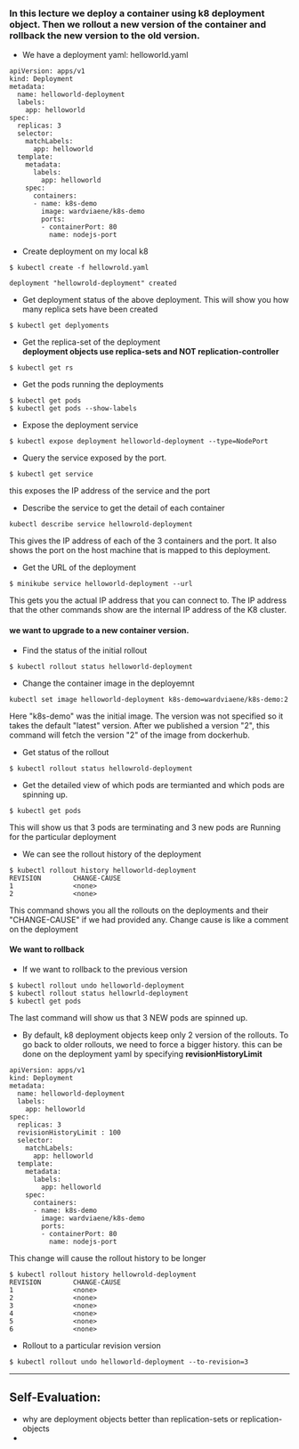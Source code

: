 ### In this lecture we deploy a container using k8 deployment object. Then we rollout a new version of the container and rollback the new version to the old version.

- We have a deployment yaml: helloworld.yaml
```
apiVersion: apps/v1
kind: Deployment
metadata:
  name: helloworld-deployment
  labels:
    app: helloworld
spec:
  replicas: 3
  selector:
    matchLabels:
      app: helloworld
  template:
    metadata:
      labels:
        app: helloworld
    spec:
      containers:
      - name: k8s-demo
        image: wardviaene/k8s-demo
        ports:
        - containerPort: 80
          name: nodejs-port
```
- Create deployment on my local k8
  
```
$ kubectl create -f hellowrold.yaml 

deployment "hellowrold-deployment" created
```

- Get deployment status of the above deployment. This will show you how many replica sets have been created
```
$ kubectl get deplyoments
```
- Get the replica-set of the deployment  
**deployment objects use replica-sets and NOT replication-controller**
```
$ kubectl get rs
```
- Get the pods running the deployments
```
$ kubectl get pods
$ kubectl get pods --show-labels

```
- Expose the deployment service
```
$ kubectl expose deployment helloworld-deployment --type=NodePort
```
- Query the service exposed by the port.
```
$ kubectl get service   
```
this exposes the IP address of the service and the port

- Describe the service to get the detail of each container
```
kubectl describe service hellowrold-deployment
```
This gives the IP address of each of the 3 containers and the port. It also shows the port on the host machine that is mapped to this deployment.
- Get the URL of the deployment
```
$ minikube service helloworld-deployment --url
```
This gets you the actual IP address that you can connect to. The IP address that the other commands show are the internal IP address of the K8 cluster. 


####  we want to upgrade to a new container version.
- Find the status of the initial rollout
```
$ kubectl rollout status helloworld-deployment
```
- Change the container image in the deployemnt
```
kubectl set image helloworld-deployment k8s-demo=wardviaene/k8s-demo:2
```
Here "k8s-demo" was the initial image. The version was not specified so it takes the default "latest" version. After we published a version "2", this command will fetch the version "2" of the image from dockerhub.

- Get status of the rollout
```
$ kubectl rollout status hellowrold-deployment
```
- Get the detailed view of which pods are termianted and which pods are spinning up.
```
$ kubectl get pods
```
This will show us that 3 pods are terminating  and 3 new pods are Running for the particular deployment

- We can see the rollout history of the deployment
```
$ kubectl rollout history helloworld-deployment
REVISION        CHANGE-CAUSE
1               <none>
2               <none>

```    
This command shows you all the rollouts on the deployments and their "CHANGE-CAUSE" if we had provided any. Change cause is like a comment on the deployment

#### We want to rollback

- If we want to rollback to the previous version 
```
$ kubectl rollout undo helloworld-deployment
$ kubectl rollout status hellowrld-deployment
$ kubectl get pods
```
The last command will show us that 3 NEW pods are spinned up. 

- By default, k8 deployment objects keep only 2 version of the rollouts. To go back to older rollouts, we need to force a bigger history. this can be done on the deployment yaml by specifying **revisionHistoryLimit**
```
apiVersion: apps/v1
kind: Deployment
metadata:
  name: helloworld-deployment
  labels:
    app: helloworld
spec:
  replicas: 3
  revisionHistoryLimit : 100
  selector:
    matchLabels:
      app: helloworld
  template:
    metadata:
      labels:
        app: helloworld
    spec:
      containers:
      - name: k8s-demo
        image: wardviaene/k8s-demo
        ports:
        - containerPort: 80
          name: nodejs-port
```
This change will cause the rollout history to be longer
```
$ kubectl rollout history hellowrold-deployment
REVISION        CHANGE-CAUSE
1               <none>
2               <none>
3               <none>
4               <none>
5               <none>
6               <none>
```
- Rollout to a particular revision version
```
$ kubectl rollout undo helloworld-deployment --to-revision=3
```


-----
## Self-Evaluation:
-  why are deployment objects better than replication-sets or replication-objects
-  
